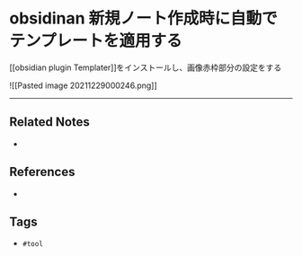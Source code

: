 # obsidinan 新規ノート作成時に自動でテンプレートを適用する
[[obsidian plugin Templater]]をインストールし、画像赤枠部分の設定をする

![[Pasted image 20211229000246.png]]



---
## Related Notes
- 

## References
- 

## Tags
- `#tool` 